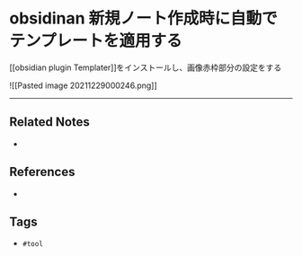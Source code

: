 # obsidinan 新規ノート作成時に自動でテンプレートを適用する
[[obsidian plugin Templater]]をインストールし、画像赤枠部分の設定をする

![[Pasted image 20211229000246.png]]



---
## Related Notes
- 

## References
- 

## Tags
- `#tool` 